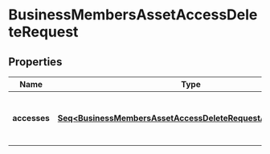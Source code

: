 

# BusinessMembersAssetAccessDeleteRequest


## Properties

Name | Type | Description | Notes
------------ | ------------- | ------------- | -------------
**accesses** | [**Seq&lt;BusinessMembersAssetAccessDeleteRequestAccessesInner&gt;**](BusinessMembersAssetAccessDeleteRequestAccessesInner.md) | List of members asset access to be deleted | 




